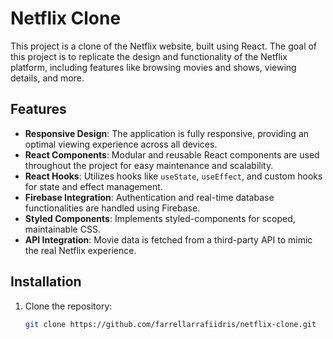# Netflix Clone

This project is a clone of the Netflix website, built using React. The goal of this project is to replicate the design and functionality of the Netflix platform, including features like browsing movies and shows, viewing details, and more.

## Features

- **Responsive Design**: The application is fully responsive, providing an optimal viewing experience across all devices.
- **React Components**: Modular and reusable React components are used throughout the project for easy maintenance and scalability.
- **React Hooks**: Utilizes hooks like `useState`, `useEffect`, and custom hooks for state and effect management.
- **Firebase Integration**: Authentication and real-time database functionalities are handled using Firebase.
- **Styled Components**: Implements styled-components for scoped, maintainable CSS.
- **API Integration**: Movie data is fetched from a third-party API to mimic the real Netflix experience.

## Installation

1. Clone the repository:
   ```bash
   git clone https://github.com/farrellarrafiidris/netflix-clone.git

